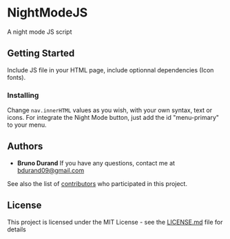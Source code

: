 # NightModeJS
A night mode JS script

## Getting Started
Include JS file in your HTML page, include optionnal dependencies (Icon fonts).

### Installing
Change ```nav.innerHTML``` values as you wish, with your own syntax, text or icons.
For integrate the Night Mode button, just add the id "menu-primary" to your menu.

## Authors

* **Bruno Durand**
If you have any questions, contact me at bdurand09@gmail.com

See also the list of [contributors](https://github.com/your/project/contributors) who participated in this project.

## License

This project is licensed under the MIT License - see the [LICENSE.md](LICENSE.md) file for details

